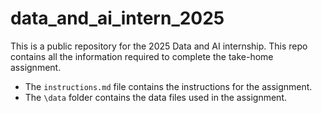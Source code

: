 # data_and_ai_intern_2025

This is a public repository for the 2025 Data and AI internship. This repo contains all the information required to complete the take-home assignment.

* The `instructions.md` file contains the instructions for the assignment.
* The `\data` folder contains the data files used in the assignment.